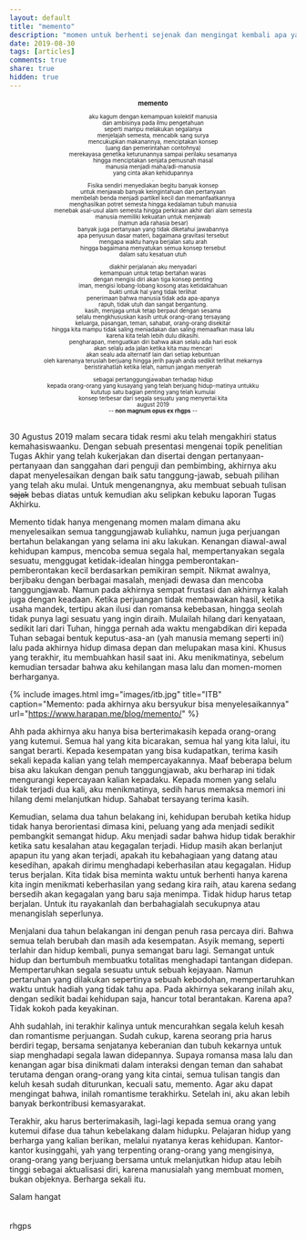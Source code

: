 ```yaml
---
layout: default
title: "memento"
description: "momen untuk berhenti sejenak dan mengingat kembali apa yang telah berlalu untuk dapat menarik pelajaran tentang apa yang telah lewat, apa yang telah didapat lalu kemudian dapat mempersiapkan diri untuk apa yang akan dihadapi"
date: 2019-08-30
tags: [articles]
comments: true
share: true
hidden: true
---
```


<div style="font-size:70%; text-align:center;">
<h3>memento</h3>
aku kagum dengan kemampuan kolektif manusia
<br/>dan ambisinya pada ilmu pengetahuan
<br/>seperti mampu melakukan segalanya
<br/>menjelajah semesta, mencabik sang surya
<br/>mencukupkan makanannya, menciptakan konsep
<br/>(uang dan pemerintahan contohnya)
<br/>merekayasa genetika keturunannya sampai perilaku sesamanya
<br/>hingga menciptakan senjata pemusnah masal
<br/>manusia menjadi maha/adi-manusia
<br/>yang cinta akan kehidupannya
<br/>.
<br/>Fisika sendiri menyediakan begitu banyak konsep
<br/>untuk menjawab banyak keingintahuan dan pertanyaan
<br/>membelah benda menjadi partikel kecil dan memanfaatkannya
<br/>menghasilkan potret semesta hingga kedalaman tubuh manusia
<br/>menebak asal-usul alam semesta hingga perkiraan akhir dari alam semesta
<br/>manusia memiliki kekuatan untuk menjawab
<br/>(namun ada rahasia besar)
<br/>banyak juga pertanyaan yang tidak diketahui jawabannya
<br/>apa penyusun dasar materi, bagaimana gravitasi tersebut
<br/>mengapa waktu hanya berjalan satu arah
<br/>hingga bagaimana menyatukan semua konsep tersebut
<br/>dalam satu kesatuan utuh
<br/>.
<br/>diakhir perjalanan aku menyadari
<br/>kemampuan untuk tetap bertahan waras
<br/>dengan mengisi diri akan tiga konsep penting
<br/>iman, mengisi lobang-lobang kosong atas ketidaktahuan
<br/>bukti untuk hal yang tidak terlihat
<br/>penerimaan bahwa manusia tidak ada apa-apanya
<br/>rapuh, tidak utuh dan sangat bergantung.
<br/>kasih, menjaga untuk tetap berpaut dengan sesama
<br/>selalu mengkhususkan kasih untuk orang-orang tersayang
<br/>keluarga, pasangan, teman, sahabat, orang-orang disekitar
<br/>hingga kita mampu tidak saling meniadakan dan saling memaafkan masa lalu
<br/>karena kita telah lebih dulu dikasihi.
<br/>pengharapan, menguatkan diri bahwa akan selalu ada hari esok
<br/>akan selalu ada jalan ketika kita mau mencari
<br/>akan sealu ada alternatif lain dari setiap kebuntuan
<br/>oleh karenanya teruslah berjuang hingga jerih payah anda sedikit terlihat mekarnya
<br/>beristirahatlah ketika lelah, namun jangan menyerah
<br/>.
<br/>sebagai pertanggungjawaban terhadap hidup
<br/>kepada orang-orang yang kusayang yang telah berjuang hidup-matinya untukku
<br/>kututup satu bagian penting yang telah kumulai
<br/>konsep terbesar dari segala sesuatu yang menyertai kita
<br/>august 2019
<br/>-- <b>non magnum opus ex rhgps</b> --
<br/>
</div>
<br/>

30 Agustus 2019 malam secara tidak resmi aku telah mengakhiri status kemahasiswaanku. Dengan sebuah presentasi mengenai topik penelitian Tugas Akhir yang telah kukerjakan dan disertai dengan pertanyaan-pertanyaan dan sanggahan dari penguji dan pembimbing, akhirnya aku dapat menyelesaikan dengan baik satu tanggung-jawab, sebuah pilihan yang telah aku mulai. Untuk mengenangnya, aku membuat sebuah tulisan ~~sajak~~ bebas diatas untuk kemudian aku selipkan kebuku laporan Tugas Akhirku.

Memento tidak hanya mengenang momen malam dimana aku menyelesaikan semua tanggungjawab kuliahku, namun juga perjuangan bertahun belakangan yang selama ini aku lakukan. Kenangan diawal-awal kehidupan kampus, mencoba semua segala hal, mempertanyakan segala sesuatu, menggugat ketidak-idealan hingga pemberontakan-pemberontakan kecil berdasarkan pemikiran sempit. Nikmat awalnya, berjibaku dengan berbagai masalah, menjadi dewasa dan mencoba tanggungjawab. Namun pada akhirnya sempat frustasi dan akhirnya kalah juga dengan keadaan. Ketika perjuangan tidak membawakan hasil, ketika usaha mandek, tertipu akan ilusi dan romansa kebebasan, hingga seolah tidak punya lagi sesuatu yang ingin diraih. Mulailah hilang dari kenyataan, sedikit lari dari Tuhan, hingga pernah ada waktu mengabdikan diri kepada Tuhan sebagai bentuk keputus-asa-an (yah manusia memang seperti ini) lalu pada akhirnya hidup dimasa depan dan melupakan masa kini. Khusus yang terakhir, itu membuahkan hasil saat ini. Aku menikmatinya, sebelum kemudian tersadar bahwa aku kehilangan masa lalu dan momen-momen berharganya.

{% include images.html
            img="images/itb.jpg"
            title="ITB"
            caption="Memento: pada akhirnya aku bersyukur bisa menyelesaikannya"
            url="https://www.harapan.me/blog/memento/" %}

Ahh pada akhirnya aku hanya bisa berterimakasih kepada orang-orang yang kutemui. Semua hal yang kita bicarakan, semua hal yang kita lalui, itu sangat berarti. Kepada kesempatan yang bisa kudapatkan, terima kasih sekali kepada kalian yang telah mempercayakannya. Maaf beberapa belum bisa aku lakukan dengan penuh tanggungjawab, aku berharap ini tidak mengurangi kepercayaan kalian kepadaku. Kepada momen yang selalu tidak terjadi dua kali, aku menikmatinya, sedih harus memaksa memori ini hilang demi melanjutkan hidup. Sahabat tersayang terima kasih.

Kemudian, selama dua tahun belakang ini, kehidupan berubah ketika hidup tidak hanya berorientasi dimasa kini, peluang yang ada menjadi sedikit pembangkit semangat hidup. Aku menjadi sadar bahwa hidup tidak berakhir ketika satu kesalahan atau kegagalan terjadi. Hidup masih akan berlanjut apapun itu yang akan terjadi, apakah itu kebahagiaan yang datang atau kesedihan, apakah dirimu menghadapi keberhasilan atau kegagalan. Hidup terus berjalan. Kita tidak bisa meminta waktu untuk berhenti hanya karena kita ingin menikmati keberhasilan yang sedang kira raih, atau karena sedang bersedih akan kegagalan yang baru saja menimpa. Tidak hidup harus tetap berjalan. Untuk itu rayakanlah dan berbahagialah secukupnya atau menangislah seperlunya.

Menjalani dua tahun belakangan ini dengan penuh rasa percaya diri. Bahwa semua telah berubah dan masih ada kesempatan. Asyik memang, seperti terlahir dan hidup kembali, punya semangat baru lagi. Semangat untuk hidup dan bertumbuh membuatku totalitas menghadapi tantangan didepan. Mempertaruhkan segala sesuatu untuk sebuah kejayaan. Namun pertaruhan yang dilakukan sepertinya sebuah kebodohan, mempertaruhkan waktu untuk hadiah yang tidak tahu apa. Pada akhirnya sekarang inilah aku, dengan sedikit badai kehidupan saja, hancur total berantakan. Karena apa? Tidak kokoh pada keyakinan.

Ahh sudahlah, ini terakhir kalinya untuk mencurahkan segala keluh kesah dan romantisme perjuangan. Sudah cukup, karena seorang pria harus berdiri tegap, bersama senjatanya keberanian dan tubuh kekarnya untuk siap menghadapi segala lawan didepannya. Supaya romansa masa lalu dan kenangan agar bisa dinikmati dalam interaksi dengan teman dan sahabat terutama dengan orang-orang yang kita cintai, semua tulisan tangis dan keluh kesah sudah diturunkan, kecuali satu, memento. Agar aku dapat mengingat bahwa, inilah romantisme terakhirku. Setelah ini, aku akan lebih banyak berkontribusi kemasyarakat.

Terakhir, aku harus berterimakasih, lagi-lagi kepada semua orang yang kutemui difase dua tahun kebelakang dalam hidupku. Pelajaran hidup yang berharga yang kalian berikan, melalui nyatanya keras kehidupan. Kantor-kantor kusinggahi, yah yang terpenting orang-orang yang mengisinya, orang-orang yang berjuang bersama untuk melanjutkan hidup atau lebih tinggi sebagai aktualisasi diri, karena manusialah yang membuat momen, bukan objeknya. Berharga sekali itu.

Salam hangat
<br />
<br />
<br />
rhgps